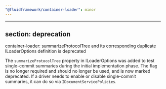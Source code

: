 ```yaml
---
"@fluidframework/container-loader": minor
---
```

---
section: deprecation
---

container-loader: summarizeProtocolTree and its corresponding duplicate ILoaderOptions definition is deprecated

The `summarizeProtocolTree` property in ILoaderOptions was added to test single-commit summaries during the initial
implementation phase. The flag is no longer required and should no longer be used, and is now marked deprecated. If a
driver needs to enable or disable single-commit summaries, it can do so via `IDocumentServicePolicies`.
